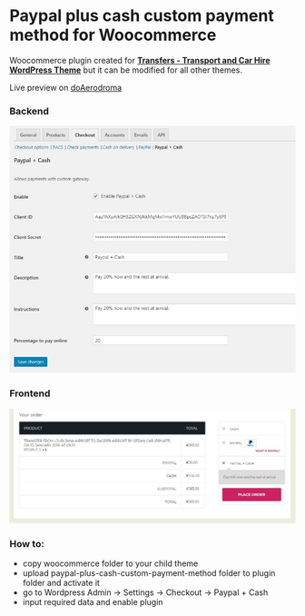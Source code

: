 # Paypal plus cash custom payment method for Woocommerce
Woocommerce plugin created for <b><a href="https://www.themeenergy.com/themes/wordpress/transfers/">Transfers - Transport and Car Hire WordPress Theme</a></b> but it can be modified for all other themes.

<p>Live preview on <a href="https://doaerodroma.hr" target="_blank">doAerodroma</a></p>

<b><h3>Backend</h3></b>
![Alt text](https://github.com/IKancijan/Paypal-plus-cash-custom-payment-method-for-Woocommerce/blob/master/screenshots/paypal-plus-cash-backend.JPG?raw=true "Backend")
<br>
<b><h3>Frontend</h3></b>
![Alt text](https://github.com/IKancijan/Paypal-plus-cash-custom-payment-method-for-Woocommerce/blob/master/screenshots/paypal-plus-cash.JPG?raw=true "Frontend")

<b><h3>How to:</h3></b>
<ul>
	<li>copy woocommerce folder to your child theme</li>
	<li>upload paypal-plus-cash-custom-payment-method folder to plugin folder and activate it</li>
	<li>go to Wordpress Admin -> Settings -> Checkout -> Paypal + Cash</li>
	<li>input required data and enable plugin</li>
</ul>